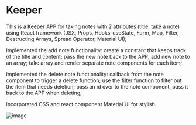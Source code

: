 # Keeper
This is a Keeper APP for taking notes with 2 attributes (title, take a note) using React framework (JSX, Props, Hooks-useState, Form, Map, Filter, Destructing Arrays, Spread Operator, Material UI);

Implemented the add note functionality: create a constant that keeps track of the title and content; pass the new note back to the APP; add new note to an array; take array and render separate note components for each item;

Implemented the delete note functionality: callback from the note component to trigger a delete function; use the filter function to filter out the item that needs deletion; pass an id over to the note component, pass it back to the APP when deleting;

Incorporated CSS and react component Material UI for stylish.

![image](https://user-images.githubusercontent.com/95709315/198363364-076fbf5b-9606-4016-8ad1-7092610850ab.png)
